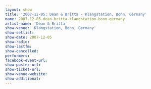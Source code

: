 ```yaml
---
layout: show
title: '2007-12-05: Dean & Britta - Klangstation, Bonn, Germany'
name: 2007-12-05-dean-britta-klangstation-bonn-germany
artist-name: 'Dean & Britta'
show-venue: 'Klangstation, Bonn, Germany'
show-setlist: 
show-date: 2007-12-05
show-radio: 
show-lastfm: 
show-cancelled: 
performers: 
facebook-event-url: 
show-poster-url: 
show-ticket-url: 
show-venue-website: 
show-additional: 
---
```


